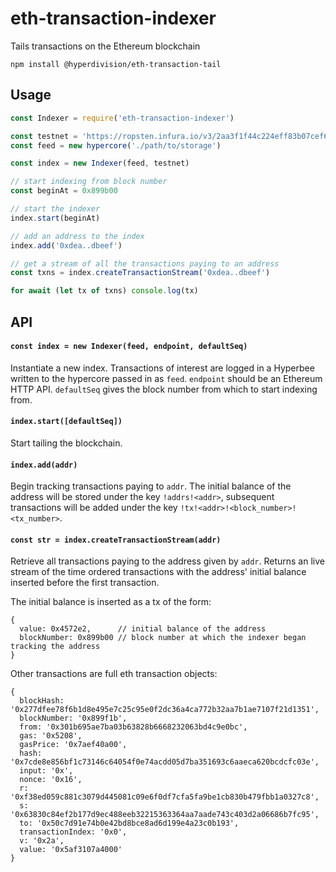 # eth-transaction-indexer

Tails transactions on the Ethereum blockchain

```
npm install @hyperdivision/eth-transaction-tail
```

## Usage

``` js
const Indexer = require('eth-transaction-indexer')

const testnet = 'https://ropsten.infura.io/v3/2aa3f1f44c224eff83b07cef6a5b48b5'
const feed = new hypercore('./path/to/storage')

const index = new Indexer(feed, testnet)

// start indexing from block number
const beginAt = 0x899b00

// start the indexer
index.start(beginAt)

// add an address to the index
index.add('0xdea..dbeef')

// get a stream of all the transactions paying to an address
const txns = index.createTransactionStream('0xdea..dbeef')

for await (let tx of txns) console.log(tx)
```

## API

#### `const index = new Indexer(feed, endpoint, defaultSeq)`

Instantiate a new index. Transactions of interest are logged in a Hyperbee written to the hypercore passed in as `feed`. `endpoint` should be an Ethereum HTTP API. `defaultSeq` gives the block number from which to start indexing from.

#### `index.start([defaultSeq])`

Start tailing the blockchain.

#### `index.add(addr)`

Begin tracking transactions paying to `addr`. The initial balance of the address will be stored under the key `!addrs!<addr>`, subsequent transactions will be added under the key `!tx!<addr>!<block_number>!<tx_number>`.

#### `const str = index.createTransactionStream(addr)`

Retrieve all transactions paying to the address given by `addr`. Returns an live stream of the time ordered transactions with the address' initial balance inserted before the first transaction.

The initial balance is inserted as a tx of the form:
```
{
  value: 0x4572e2,      // initial balance of the address
  blockNumber: 0x899b00 // block number at which the indexer began tracking the address
}
```

Other transactions are full eth transaction objects: 
```
{
  blockHash: '0x277dfee78f6b1d8e495e7c25c95e0f2dc36a4ca772b32aa7b1ae7107f21d1351',
  blockNumber: '0x899f1b',
  from: '0x301b695ae7ba03b63828b6668232063bd4c9e0bc',
  gas: '0x5208',
  gasPrice: '0x7aef40a00',
  hash: '0x7cde8e856bf1c73146c64054f0e74acdd05d7ba351693c6aaeca620bcdcfc03e',
  input: '0x',
  nonce: '0x16',
  r: '0xf38ed059c881c3079d445081c09e6f0df7cfa5fa9be1cb830b479fbb1a0327c8',
  s: '0x63830c84ef2b177d9ec488eeb32215363364aa7aade743c403d2a06686b7fc95',
  to: '0x50c7d91e74b0e42bd8bce8ad6d199e4a23c0b193',
  transactionIndex: '0x0',
  v: '0x2a',
  value: '0x5af3107a4000'
}
```
